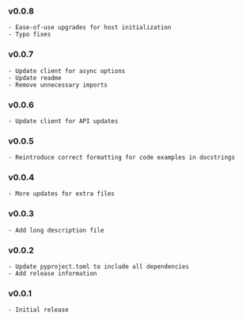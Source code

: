 ### v0.0.8
    - Ease-of-use upgrades for host initialization
    - Typo fixes

### v0.0.7
    - Update client for async options
    - Update readme
    - Remove unnecessary imports

### v0.0.6
    - Update client for API updates

### v0.0.5
    - Reintroduce correct formatting for code examples in docstrings

### v0.0.4
    - More updates for extra files

### v0.0.3
    - Add long description file

### v0.0.2
    - Update pyproject.toml to include all dependencies
    - Add release information

### v0.0.1
    - Initial release